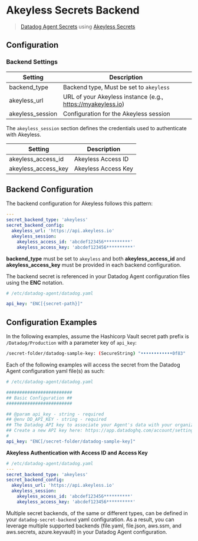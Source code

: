 # Akeyless Secrets Backend

> [Datadog Agent Secrets](https://docs.datadoghq.com/agent/guide/secrets-management/?tab=linux) using [Akeyless Secrets](https://docs.akeyless.io/docs/static-secrets)

## Configuration

### Backend Settings

| Setting | Description                                  |
| --- |----------------------------------------------|
| backend_type | Backend type, Must be set to `akeyless`             |
| akeyless_url | URL of your Akeyless instance (e.g., https://myakeyless.io) |
|akeyless_session | 	Configuration for the Akeyless session                     |

The `akeyless_session` section defines the credentials used to authenticate with Akeyless.

| Setting | Description |
| --- | --- |
| akeyless_access_id | Akeyless Access ID |
| akeyless_access_key | Akeyless Access Key |

## Backend Configuration

The backend configuration for Akeyless follows this pattern:

```yaml
---
secret_backend_type: 'akeyless'
secret_backend_config:
  akeyless_url: 'https://api.akeyless.io'
  akeyless_session:
    akeyless_access_id: 'abcdef123456**********'
    akeyless_access_key: 'abcdef123456**********'
```

**backend_type** must be set to `akeyless` and both **akeyless_access_id** and **akeyless_access_key** must be provided in each backend configuration.

The backend secret is referenced in your Datadog Agent configuration files using the **ENC** notation.

```yaml
# /etc/datadog-agent/datadog.yaml

api_key: "ENC[{secret-path}]"

```

## Configuration Examples

In the following examples, assume the Hashicorp Vault secret path prefix is `/Datadog/Production` with a parameter key of `api_key`:

```sh
/secret-folder/datadog-sample-key: (SecureString) "••••••••••••0f83"
```

Each of the following examples will access the secret from the Datadog Agent configuration yaml file(s) as such:

```yaml
# /etc/datadog-agent/datadog.yaml

#########################
## Basic Configuration ##
#########################

## @param api_key - string - required
## @env DD_API_KEY - string - required
## The Datadog API key to associate your Agent's data with your organization.
## Create a new API key here: https://app.datadoghq.com/account/settings
#
api_key: "ENC[/secret-folder/datadog-sample-key]" 
```

**Akeyless Authentication with Access ID and Access Key**


```yaml
# /etc/datadog-agent/datadog.yaml
---
secret_backend_type: 'akeyless'
secret_backend_config:
  akeyless_url: 'https://api.akeyless.io'
  akeyless_session:
    akeyless_access_id: 'abcdef123456**********'
    akeyless_access_key: 'abcdef123456**********'
```

Multiple secret backends, of the same or different types, can be defined in your `datadog-secret-backend` yaml configuration. As a result, you can leverage multiple supported backends (file.yaml, file.json, aws.ssm, and aws.secrets, azure.keyvault) in your Datadog Agent configuration.
